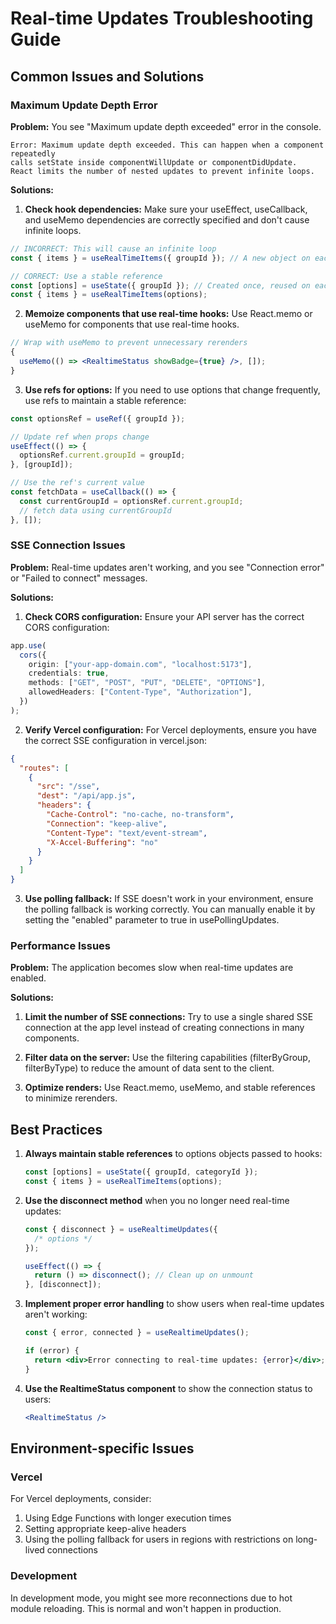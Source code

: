 # Real-time Updates Troubleshooting Guide

## Common Issues and Solutions

### Maximum Update Depth Error

**Problem:** You see "Maximum update depth exceeded" error in the console.

```
Error: Maximum update depth exceeded. This can happen when a component repeatedly
calls setState inside componentWillUpdate or componentDidUpdate.
React limits the number of nested updates to prevent infinite loops.
```

**Solutions:**

1. **Check hook dependencies:** Make sure your useEffect, useCallback, and useMemo dependencies are correctly specified and don't cause infinite loops.

```jsx
// INCORRECT: This will cause an infinite loop
const { items } = useRealTimeItems({ groupId }); // A new object on each render

// CORRECT: Use a stable reference
const [options] = useState({ groupId }); // Created once, reused on each render
const { items } = useRealTimeItems(options);
```

2. **Memoize components that use real-time hooks:** Use React.memo or useMemo for components that use real-time hooks.

```jsx
// Wrap with useMemo to prevent unnecessary rerenders
{
  useMemo(() => <RealtimeStatus showBadge={true} />, []);
}
```

3. **Use refs for options:** If you need to use options that change frequently, use refs to maintain a stable reference:

```jsx
const optionsRef = useRef({ groupId });

// Update ref when props change
useEffect(() => {
  optionsRef.current.groupId = groupId;
}, [groupId]);

// Use the ref's current value
const fetchData = useCallback(() => {
  const currentGroupId = optionsRef.current.groupId;
  // fetch data using currentGroupId
}, []);
```

### SSE Connection Issues

**Problem:** Real-time updates aren't working, and you see "Connection error" or "Failed to connect" messages.

**Solutions:**

1. **Check CORS configuration:** Ensure your API server has the correct CORS configuration:

```typescript
app.use(
  cors({
    origin: ["your-app-domain.com", "localhost:5173"],
    credentials: true,
    methods: ["GET", "POST", "PUT", "DELETE", "OPTIONS"],
    allowedHeaders: ["Content-Type", "Authorization"],
  })
);
```

2. **Verify Vercel configuration:** For Vercel deployments, ensure you have the correct SSE configuration in vercel.json:

```json
{
  "routes": [
    {
      "src": "/sse",
      "dest": "/api/app.js",
      "headers": {
        "Cache-Control": "no-cache, no-transform",
        "Connection": "keep-alive",
        "Content-Type": "text/event-stream",
        "X-Accel-Buffering": "no"
      }
    }
  ]
}
```

3. **Use polling fallback:** If SSE doesn't work in your environment, ensure the polling fallback is working correctly. You can manually enable it by setting the "enabled" parameter to true in usePollingUpdates.

### Performance Issues

**Problem:** The application becomes slow when real-time updates are enabled.

**Solutions:**

1. **Limit the number of SSE connections:** Try to use a single shared SSE connection at the app level instead of creating connections in many components.

2. **Filter data on the server:** Use the filtering capabilities (filterByGroup, filterByType) to reduce the amount of data sent to the client.

3. **Optimize renders:** Use React.memo, useMemo, and stable references to minimize rerenders.

## Best Practices

1. **Always maintain stable references** to options objects passed to hooks:

   ```jsx
   const [options] = useState({ groupId, categoryId });
   const { items } = useRealTimeItems(options);
   ```

2. **Use the disconnect method** when you no longer need real-time updates:

   ```jsx
   const { disconnect } = useRealtimeUpdates({
     /* options */
   });

   useEffect(() => {
     return () => disconnect(); // Clean up on unmount
   }, [disconnect]);
   ```

3. **Implement proper error handling** to show users when real-time updates aren't working:

   ```jsx
   const { error, connected } = useRealtimeUpdates();

   if (error) {
     return <div>Error connecting to real-time updates: {error}</div>;
   }
   ```

4. **Use the RealtimeStatus component** to show the connection status to users:
   ```jsx
   <RealtimeStatus />
   ```

## Environment-specific Issues

### Vercel

For Vercel deployments, consider:

1. Using Edge Functions with longer execution times
2. Setting appropriate keep-alive headers
3. Using the polling fallback for users in regions with restrictions on long-lived connections

### Development

In development mode, you might see more reconnections due to hot module reloading. This is normal and won't happen in production.

